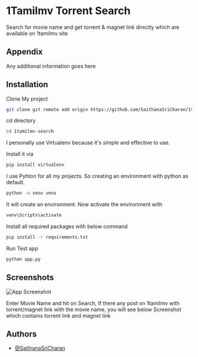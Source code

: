 
# 1Tamilmv Torrent Search

Search for movie name and get torrent & magnet link directly which are available on 1tamilmv site


## Appendix

Any additional information goes here


## Installation

Clone My project

```bash
git clone git remote add origin https://github.com/SaithanaSriCharan/1tamilmv-search.git
```

cd directory
```bash
cd 1tamilmv-search
```

I personally use Virtualenv because it's simple and effective to use.

Install it via
```bash
pip install virtualenv
```
I use Pyhton for all my projects. So creating an environment with python as default.
```bash
python -m venv venv
```
It will create an environment. Now activate the environment with
```bash
venv\Scripts\activate
```
Install all required packages with below command
```bash
pip install -r requirements.txt
```
Run Test app
```bash
python app.py
```
## Screenshots

![App Screenshot](https://via.placeholder.com/468x300?text=App+Screenshot+Here)



Enter Movie Name and hit on Search, If there any post on 1tamilmv with torrent/magnet link with the movie name, you will see below Screenshot which contains torrent link and magnet link
## Authors

- [@SaithanaSriCharan](https://github.com/SaithanaSriCharan)


<script type="text/javascript" src="https://cdnjs.buymeacoffee.com/1.0.0/button.prod.min.js" data-name="bmc-button" data-slug="404CyberBoy" data-color="#FFDD00" data-emoji=""  data-font="Cookie" data-text="Buy me a coffee" data-outline-color="#000000" data-font-color="#000000" data-coffee-color="#ffffff" ></script>

